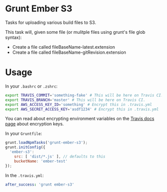 Grunt Ember S3
=====

Tasks for uploading various build files to S3.

This task will, given some file (or mulitple files using grunt's file glob
syntax):

* Create a file called fileBaseName-latest.extension
* Create a file called fileBaseName-gitRevision.extension

# Usage

In your `.bashrc` or `.zshrc`:

```bash
export TRAVIS_COMMIT='something-fake' # This will be here on Travis CI.
export TRAVIS_BRANCH='master' # This will be here on Travis CI.
export AWS_ACCESS_KEY_ID='something' # Encrypt this in .travis.yml
export AWS_SECRET_ACCESS_KEY='asdf1234' # Encrypt this in .travis.yml
```

You can read about encrypting environment variables on the
[Travis docs page][travis] about encryption keys.

In your `Gruntfile`:

```javascript
grunt.loadNpmTasks('grunt-ember-s3');
grunt.initConfig({
  'ember-s3':
    src: [ 'dist/*.js' ], // defaults to this
    bucketName: 'ember-test'
});
```

In the `.travis.yml`:

```yml
after_success: 'grunt ember-s3'
```

[travis]: http://about.travis-ci.org/docs/user/encryption-keys/
